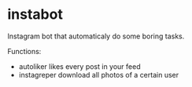 # instabot
Instagram bot that automaticaly do some boring tasks. 

Functions:
- autoliker likes every post in your feed
- instagreper download all photos of a certain user